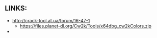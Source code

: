 
## LINKS:
* http://crack-tool.at.ua/forum/16-47-1
  * <https://files.planet-dl.org/Cw2k/Tools/x64dbg_cw2kColors.zip>
* 

